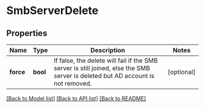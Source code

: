 # SmbServerDelete

## Properties
Name | Type | Description | Notes
------------ | ------------- | ------------- | -------------
**force** | **bool** | If false, the delete will fail if the SMB server is still joined, else the SMB server is deleted but AD account is not removed. | [optional] 

[[Back to Model list]](../README.md#documentation-for-models) [[Back to API list]](../README.md#documentation-for-api-endpoints) [[Back to README]](../README.md)


